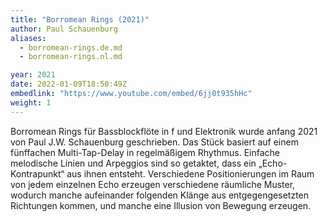 ```yaml
---
title: "Borromean Rings (2021)"
author: Paul Schauenburg
aliases:
  - borromean-rings.de.md
  - borromean-rings.nl.md

year: 2021
date: 2022-01-09T18:50:49Z
embedlink: "https://www.youtube.com/embed/6jj0t935hHc"
weight: 1
---
```

Borromean Rings für Bassblockflöte in f und Elektronik wurde anfang 2021 von Paul J.W. Schauenburg geschrieben. Das Stück basiert auf einem fünffachen Multi-Tap-Delay in regelmäßigem Rhythmus. Einfache melodische Linien und Arpeggios sind so getaktet, dass ein „Echo-Kontrapunkt“ aus ihnen entsteht. Verschiedene Positionierungen im Raum von jedem einzelnen Echo erzeugen verschiedene räumliche Muster, wodurch manche aufeinander folgenden Klänge aus entgegengesetzten Richtungen kommen, und manche eine Illusion von Bewegung erzeugen.
